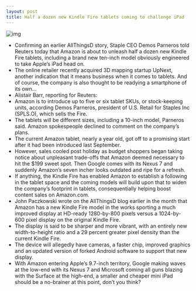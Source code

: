 ```yaml
---
layout: post
title: Half a dozen new Kindle Fire tablets coming to challenge iPad
---
```

![img](http://media.idownloadblog.com/wp-content/uploads/2012/04/kindle-fire.jpg)
* Confirming an earlier AllThingsD story, Staple CEO Demos Parneros told Reuters today that Amazon is about to unleash half a dozen new Kindle Fire tablets, including a brand new ten-inch model obviously engineered to take Apple’s iPad head on.
* The online retailer recently acquired 3D mapping startup UpNext, another indication that it means business when it comes to tablets. And of course, the company is also thought to be readying a smartphone of its own…
* Alistair Barr, reporting for Reuters:
* Amazon is to introduce up to five or six tablet SKUs, or stock-keeping units, according Demos Parneros, president of U.S. Retail for Staples Inc (SPLS.O), which sells the Fire.
* The tablets will be different sizes, including a 10-inch model, Parneros said. Amazon spokespeople declined to comment on the company’s plans.
* The current Amazon tablet, nearly a year old, got off to a promising start after it had been introduced last September.
* However, sales cooled post holiday as budget shoppers began taking notice about unpleasant trade-offs that Amazon deemed necessary to hit the $199 sweet spot. Then Google comes with its Nexus 7 and suddenly Amazon’s seven incher looks outdated and ripe for a refresh.
* If anything, the Kindle Fire has enabled Amazon to establish a following in the tablet space and the coming models will build upon that to widen the company’s footprint in tablets, consequentially helping boost content sales on Amazon.com.
* John Paczkowski wrote on the AllThingsD blog earlier in the month that Amazon has a new Kindle Fire model in the works sporting a much improved display at HD-ready 1280-by-800 pixels versus a 1024-by-600 pixel display on the original Kindle Fire.
* The display is said to be sharper and more vibrant, with an entirely new width-to-height ratio and a 29 percent greater pixel density than the current Kindle Fire.
* The device will allegedly have cameras, a faster chip, improved graphics and an updated version of forked Android software to support that new display.
* With Amazon entering Apple’s 9.7-inch territory, Google making waves at the low-end with its Nexus 7 and Microsoft coming all guns blazing with the Surface at the high-end, a smaller and cheaper mini iPad should be a no-brainer at this point, don’t you think?


